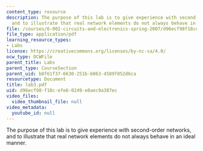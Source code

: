 ```yaml
---
content_type: resource
description: The purpose of this lab is to give experience with second-order networks,
  and to illustrate that real network elements do not always behave in an ideal manner.
file: /courses/6-002-circuits-and-electronics-spring-2007/d96ecf98f18cefe60249e8aec9a387ec_lab3.pdf
file_type: application/pdf
learning_resource_types:
- Labs
license: https://creativecommons.org/licenses/by-nc-sa/4.0/
ocw_type: OCWFile
parent_title: Labs
parent_type: CourseSection
parent_uid: b8f61f37-6630-251b-b063-4589f052d6ca
resourcetype: Document
title: lab3.pdf
uid: d96ecf98-f18c-efe6-0249-e8aec9a387ec
video_files:
  video_thumbnail_file: null
video_metadata:
  youtube_id: null
---
```

The purpose of this lab is to give experience with second-order networks, and to illustrate that real network elements do not always behave in an ideal manner.